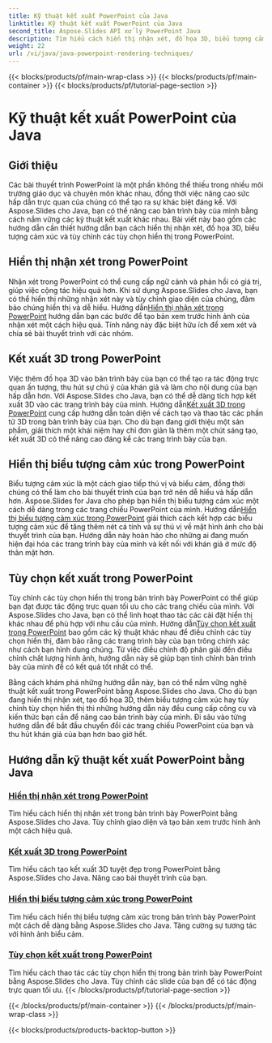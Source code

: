 ```yaml
---
title: Kỹ thuật kết xuất PowerPoint của Java
linktitle: Kỹ thuật kết xuất PowerPoint của Java
second_title: Aspose.Slides API xử lý PowerPoint Java
description: Tìm hiểu cách hiển thị nhận xét, đồ họa 3D, biểu tượng cảm xúc, v.v. trong PowerPoint bằng Aspose.Slides cho Java. Hướng dẫn toàn diện cho bài thuyết trình nâng cao.
weight: 22
url: /vi/java/java-powerpoint-rendering-techniques/
---
```


{{< blocks/products/pf/main-wrap-class >}}
{{< blocks/products/pf/main-container >}}
{{< blocks/products/pf/tutorial-page-section >}}

# Kỹ thuật kết xuất PowerPoint của Java


## Giới thiệu

Các bài thuyết trình PowerPoint là một phần không thể thiếu trong nhiều môi trường giáo dục và chuyên môn khác nhau, đồng thời việc nâng cao sức hấp dẫn trực quan của chúng có thể tạo ra sự khác biệt đáng kể. Với Aspose.Slides cho Java, bạn có thể nâng cao bản trình bày của mình bằng cách nắm vững các kỹ thuật kết xuất khác nhau. Bài viết này bao gồm các hướng dẫn cần thiết hướng dẫn bạn cách hiển thị nhận xét, đồ họa 3D, biểu tượng cảm xúc và tùy chỉnh các tùy chọn hiển thị trong PowerPoint.

## Hiển thị nhận xét trong PowerPoint

 Nhận xét trong PowerPoint có thể cung cấp ngữ cảnh và phản hồi có giá trị, giúp việc cộng tác hiệu quả hơn. Khi sử dụng Aspose.Slides cho Java, bạn có thể hiển thị những nhận xét này và tùy chỉnh giao diện của chúng, đảm bảo chúng hiển thị và dễ hiểu. Hướng dẫn[Hiển thị nhận xét trong PowerPoint](./render-comments-powerpoint/) hướng dẫn bạn các bước để tạo bản xem trước hình ảnh của nhận xét một cách hiệu quả. Tính năng này đặc biệt hữu ích để xem xét và chia sẻ bài thuyết trình với các nhóm.

## Kết xuất 3D trong PowerPoint

Việc thêm đồ họa 3D vào bản trình bày của bạn có thể tạo ra tác động trực quan ấn tượng, thu hút sự chú ý của khán giả và làm cho nội dung của bạn hấp dẫn hơn. Với Aspose.Slides cho Java, bạn có thể dễ dàng tích hợp kết xuất 3D vào các trang trình bày của mình. Hướng dẫn[Kết xuất 3D trong PowerPoint](./3d-rendering-powerpoint/) cung cấp hướng dẫn toàn diện về cách tạo và thao tác các phần tử 3D trong bản trình bày của bạn. Cho dù bạn đang giới thiệu một sản phẩm, giải thích một khái niệm hay chỉ đơn giản là thêm một chút sáng tạo, kết xuất 3D có thể nâng cao đáng kể các trang trình bày của bạn.

## Hiển thị biểu tượng cảm xúc trong PowerPoint

 Biểu tượng cảm xúc là một cách giao tiếp thú vị và biểu cảm, đồng thời chúng có thể làm cho bài thuyết trình của bạn trở nên dễ hiểu và hấp dẫn hơn. Aspose.Slides for Java cho phép bạn hiển thị biểu tượng cảm xúc một cách dễ dàng trong các trang chiếu PowerPoint của mình. Hướng dẫn[Hiển thị biểu tượng cảm xúc trong PowerPoint](./render-emojis-powerpoint/) giải thích cách kết hợp các biểu tượng cảm xúc để tăng thêm nét cá tính và sự thú vị về mặt hình ảnh cho bài thuyết trình của bạn. Hướng dẫn này hoàn hảo cho những ai đang muốn hiện đại hóa các trang trình bày của mình và kết nối với khán giả ở mức độ thân mật hơn.

## Tùy chọn kết xuất trong PowerPoint

 Tùy chỉnh các tùy chọn hiển thị trong bản trình bày PowerPoint có thể giúp bạn đạt được tác động trực quan tối ưu cho các trang chiếu của mình. Với Aspose.Slides cho Java, bạn có thể linh hoạt thao tác các cài đặt hiển thị khác nhau để phù hợp với nhu cầu của mình. Hướng dẫn[Tùy chọn kết xuất trong PowerPoint](./render-options-powerpoint/) bao gồm các kỹ thuật khác nhau để điều chỉnh các tùy chọn hiển thị, đảm bảo rằng các trang trình bày của bạn trông chính xác như cách bạn hình dung chúng. Từ việc điều chỉnh độ phân giải đến điều chỉnh chất lượng hình ảnh, hướng dẫn này sẽ giúp bạn tinh chỉnh bản trình bày của mình để có kết quả tốt nhất có thể.

Bằng cách khám phá những hướng dẫn này, bạn có thể nắm vững nghệ thuật kết xuất trong PowerPoint bằng Aspose.Slides cho Java. Cho dù bạn đang hiển thị nhận xét, tạo đồ họa 3D, thêm biểu tượng cảm xúc hay tùy chỉnh tùy chọn hiển thị thì những hướng dẫn này đều cung cấp công cụ và kiến thức bạn cần để nâng cao bản trình bày của mình. Đi sâu vào từng hướng dẫn để bắt đầu chuyển đổi các trang chiếu PowerPoint của bạn và thu hút khán giả của bạn hơn bao giờ hết.
## Hướng dẫn kỹ thuật kết xuất PowerPoint bằng Java
### [Hiển thị nhận xét trong PowerPoint](./render-comments-powerpoint/)
Tìm hiểu cách hiển thị nhận xét trong bản trình bày PowerPoint bằng Aspose.Slides cho Java. Tùy chỉnh giao diện và tạo bản xem trước hình ảnh một cách hiệu quả.
### [Kết xuất 3D trong PowerPoint](./3d-rendering-powerpoint/)
Tìm hiểu cách tạo kết xuất 3D tuyệt đẹp trong PowerPoint bằng Aspose.Slides cho Java. Nâng cao bài thuyết trình của bạn.
### [Hiển thị biểu tượng cảm xúc trong PowerPoint](./render-emojis-powerpoint/)
Tìm hiểu cách hiển thị biểu tượng cảm xúc trong bản trình bày PowerPoint một cách dễ dàng bằng Aspose.Slides cho Java. Tăng cường sự tương tác với hình ảnh biểu cảm.
### [Tùy chọn kết xuất trong PowerPoint](./render-options-powerpoint/)
Tìm hiểu cách thao tác các tùy chọn hiển thị trong bản trình bày PowerPoint bằng Aspose.Slides cho Java. Tùy chỉnh các slide của bạn để có tác động trực quan tối ưu.
{{< /blocks/products/pf/tutorial-page-section >}}

{{< /blocks/products/pf/main-container >}}
{{< /blocks/products/pf/main-wrap-class >}}

{{< blocks/products/products-backtop-button >}}
